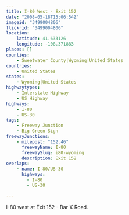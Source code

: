 ```yaml
---
title: I-80 West - Exit 152
date: "2008-05-18T15:06:54Z"
imageid: "3499004806"
flickrid: "3499004806"
location:
    latitude: 41.633126
    longitude: -108.371883
places: []
counties:
    - Sweetwater County|Wyoming|United States
countries:
    - United States
states:
    - Wyoming|United States
highwaytypes:
    - Interstate Highway
    - US Highway
highways:
    - I-80
    - US-30
tags:
    - Freeway Junction
    - Big Green Sign
freewayJunctions:
    - milepost: "152.46"
      freewayName: I-80
      freewaySlug: i80-wyoming
      description: Exit 152
overlaps:
    - name: I-80/US-30
      highways:
        - I-80
        - US-30

---
```

I-80 west at Exit 152 - Bar X Road.